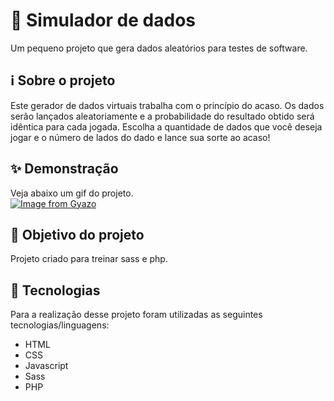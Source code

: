 # 🎲 Simulador de dados

Um pequeno projeto que gera dados aleatórios para testes de software.

## ℹ Sobre o projeto

Este gerador de dados virtuais trabalha com o princípio do acaso. Os dados serão lançados aleatoriamente e a probabilidade do resultado obtido será idêntica para cada jogada. Escolha a quantidade de dados que você deseja jogar e o número de lados do dado e lance sua sorte ao acaso!

## ✨ Demonstração

Veja abaixo um gif do projeto.</br>
[![Image from Gyazo](https://i.gyazo.com/81e73448267d76b59bd8f223fa4da310.gif)](https://gyazo.com/81e73448267d76b59bd8f223fa4da310)

## 🎯 Objetivo do projeto

Projeto criado para treinar sass e php.

## 🤖 Tecnologias

Para a realização desse projeto foram utilizadas as seguintes tecnologias/linguagens:

- HTML
- CSS
- Javascript
- Sass
- PHP
